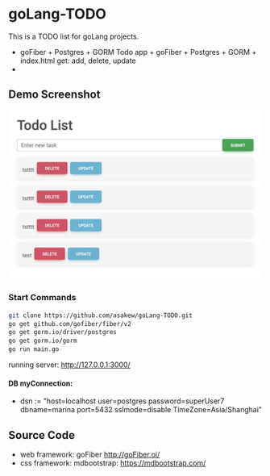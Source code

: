 # goLang-TODO
This is a TODO list for goLang projects.
- goFiber + Postgres + GORM
  Todo app + goFiber + Postgres + GORM + index.html get: add, delete, update
- 
## Demo Screenshot
![github](/public/img/screenshot.png)

### Start Commands
```bash
git clone https://github.com/asakew/goLang-TODO.git
go get github.com/gofiber/fiber/v2
go get gorm.io/driver/postgres
go get gorm.io/gorm
go run main.go
```
running server:  http://127.0.0.1:3000/

#### DB myConnection:
- dsn := "host=localhost user=postgres password=superUser7 dbname=marina port=5432 sslmode=disable TimeZone=Asia/Shanghai"

## Source Code
- web framework: goFiber http://goFiber.oi/
- css framework: mdbootstrap: https://mdbootstrap.com/
